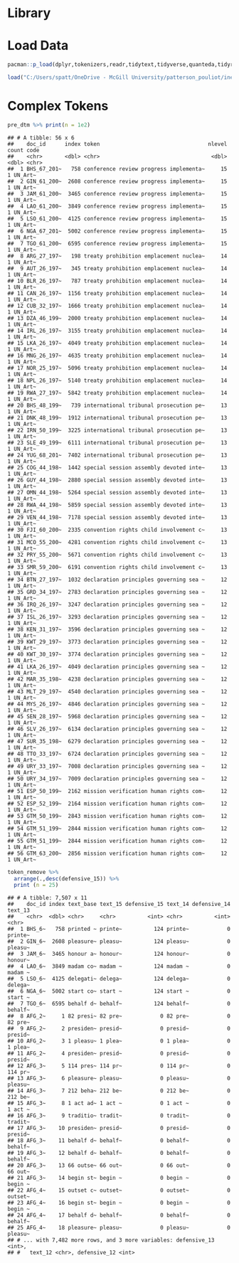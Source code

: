 Library
=======

Load Data
=========

``` r
pacman::p_load(dplyr,tokenizers,readr,tidytext,tidyverse,quanteda,tidyr,stringr)

load("C:/Users/spatt/OneDrive - McGill University/patterson_pouliot/inequality/inequality/complex_tokenization_2.RDATA")
```

Complex Tokens
==============

``` r
pre_dtm %>% print(n = 1e2)
```

    ## # A tibble: 56 x 6
    ##    doc_id      index token                                  nlevel count code   
    ##    <chr>       <dbl> <chr>                                   <dbl> <dbl> <chr>  
    ##  1 BHS_67_201~   758 conference review progress implementa~     15     1 UN_Art~
    ##  2 GIN_61_200~  2608 conference review progress implementa~     15     1 UN_Art~
    ##  3 JAM_61_200~  3465 conference review progress implementa~     15     1 UN_Art~
    ##  4 LAO_61_200~  3849 conference review progress implementa~     15     1 UN_Art~
    ##  5 LSO_61_200~  4125 conference review progress implementa~     15     1 UN_Art~
    ##  6 NGA_67_201~  5002 conference review progress implementa~     15     1 UN_Art~
    ##  7 TGO_61_200~  6595 conference review progress implementa~     15     1 UN_Art~
    ##  8 ARG_27_197~   198 treaty prohibition emplacement nuclea~     14     1 UN_Art~
    ##  9 AUT_26_197~   345 treaty prohibition emplacement nuclea~     14     1 UN_Art~
    ## 10 BLR_26_197~   787 treaty prohibition emplacement nuclea~     14     1 UN_Art~
    ## 11 CAN_26_197~  1156 treaty prohibition emplacement nuclea~     14     1 UN_Art~
    ## 12 CUB_32_197~  1666 treaty prohibition emplacement nuclea~     14     1 UN_Art~
    ## 13 DZA_46_199~  2000 treaty prohibition emplacement nuclea~     14     1 UN_Art~
    ## 14 IRL_26_197~  3155 treaty prohibition emplacement nuclea~     14     1 UN_Art~
    ## 15 LKA_26_197~  4049 treaty prohibition emplacement nuclea~     14     1 UN_Art~
    ## 16 MNG_26_197~  4635 treaty prohibition emplacement nuclea~     14     1 UN_Art~
    ## 17 NOR_25_197~  5096 treaty prohibition emplacement nuclea~     14     1 UN_Art~
    ## 18 NPL_26_197~  5140 treaty prohibition emplacement nuclea~     14     1 UN_Art~
    ## 19 RWA_27_197~  5842 treaty prohibition emplacement nuclea~     14     1 UN_Art~
    ## 20 BHS_48_199~   739 international tribunal prosecution pe~     13     1 UN_Art~
    ## 21 DNK_48_199~  1912 international tribunal prosecution pe~     13     1 UN_Art~
    ## 22 IRN_50_199~  3225 international tribunal prosecution pe~     13     1 UN_Art~
    ## 23 SLE_49_199~  6111 international tribunal prosecution pe~     13     1 UN_Art~
    ## 24 YUG_68_201~  7402 international tribunal prosecution pe~     13     1 UN_Art~
    ## 25 COG_44_198~  1442 special session assembly devoted inte~     13     1 UN_Art~
    ## 26 GUY_44_198~  2880 special session assembly devoted inte~     13     1 UN_Art~
    ## 27 OMN_44_198~  5264 special session assembly devoted inte~     13     1 UN_Art~
    ## 28 RWA_44_198~  5859 special session assembly devoted inte~     13     1 UN_Art~
    ## 29 VEN_44_198~  7178 special session assembly devoted inte~     13     1 UN_Art~
    ## 30 FJI_60_200~  2335 convention rights child involvement c~     13     1 UN_Art~
    ## 31 MCO_55_200~  4281 convention rights child involvement c~     13     1 UN_Art~
    ## 32 PRY_55_200~  5671 convention rights child involvement c~     13     1 UN_Art~
    ## 33 SMR_59_200~  6191 convention rights child involvement c~     13     1 UN_Art~
    ## 34 BTN_27_197~  1032 declaration principles governing sea ~     12     1 UN_Art~
    ## 35 GRD_34_197~  2783 declaration principles governing sea ~     12     1 UN_Art~
    ## 36 IRQ_26_197~  3247 declaration principles governing sea ~     12     1 UN_Art~
    ## 37 ISL_26_197~  3293 declaration principles governing sea ~     12     1 UN_Art~
    ## 38 KEN_31_197~  3596 declaration principles governing sea ~     12     1 UN_Art~
    ## 39 KWT_29_197~  3773 declaration principles governing sea ~     12     1 UN_Art~
    ## 40 KWT_30_197~  3774 declaration principles governing sea ~     12     1 UN_Art~
    ## 41 LKA_26_197~  4049 declaration principles governing sea ~     12     1 UN_Art~
    ## 42 MAR_35_198~  4238 declaration principles governing sea ~     12     1 UN_Art~
    ## 43 MLT_29_197~  4540 declaration principles governing sea ~     12     1 UN_Art~
    ## 44 MYS_26_197~  4846 declaration principles governing sea ~     12     1 UN_Art~
    ## 45 SEN_28_197~  5968 declaration principles governing sea ~     12     1 UN_Art~
    ## 46 SLV_26_197~  6134 declaration principles governing sea ~     12     1 UN_Art~
    ## 47 SUR_35_198~  6279 declaration principles governing sea ~     12     1 UN_Art~
    ## 48 TTO_33_197~  6724 declaration principles governing sea ~     12     1 UN_Art~
    ## 49 URY_33_197~  7008 declaration principles governing sea ~     12     1 UN_Art~
    ## 50 URY_34_197~  7009 declaration principles governing sea ~     12     1 UN_Art~
    ## 51 ESP_50_199~  2162 mission verification human rights com~     12     1 UN_Art~
    ## 52 ESP_52_199~  2164 mission verification human rights com~     12     1 UN_Art~
    ## 53 GTM_50_199~  2843 mission verification human rights com~     12     1 UN_Art~
    ## 54 GTM_51_199~  2844 mission verification human rights com~     12     1 UN_Art~
    ## 55 GTM_51_199~  2844 mission verification human rights com~     12     1 UN_Art~
    ## 56 GTM_63_200~  2856 mission verification human rights com~     12     1 UN_Art~

``` r
token_remove %>%
  arrange(.,desc(defensive_15)) %>%
  print (n = 25)
```

    ## # A tibble: 7,507 x 11
    ##    doc_id index text_base text_15 defensive_15 text_14 defensive_14 text_13
    ##    <chr>  <dbl> <chr>     <chr>          <int> <chr>          <int> <chr>  
    ##  1 BHS_6~   758 printed ~ printe~          124 printe~            0 printe~
    ##  2 GIN_6~  2608 pleasure~ pleasu~          124 pleasu~            0 pleasu~
    ##  3 JAM_6~  3465 honour a~ honour~          124 honour~            0 honour~
    ##  4 LAO_6~  3849 madam co~ madam ~          124 madam ~            0 madam ~
    ##  5 LSO_6~  4125 delegati~ delega~          124 delega~            0 delega~
    ##  6 NGA_6~  5002 start co~ start ~          124 start ~            0 start ~
    ##  7 TGO_6~  6595 behalf d~ behalf~          124 behalf~            0 behalf~
    ##  8 AFG_2~     1 82 presi~ 82 pre~            0 82 pre~            0 82 pre~
    ##  9 AFG_2~     2 presiden~ presid~            0 presid~            0 presid~
    ## 10 AFG_2~     3 1 pleasu~ 1 plea~            0 1 plea~            0 1 plea~
    ## 11 AFG_2~     4 presiden~ presid~            0 presid~            0 presid~
    ## 12 AFG_3~     5 114 pres~ 114 pr~            0 114 pr~            0 114 pr~
    ## 13 AFG_3~     6 pleasure~ pleasu~            0 pleasu~            0 pleasu~
    ## 14 AFG_3~     7 212 beha~ 212 be~            0 212 be~            0 212 be~
    ## 15 AFG_3~     8 1 act ad~ 1 act ~            0 1 act ~            0 1 act ~
    ## 16 AFG_3~     9 traditio~ tradit~            0 tradit~            0 tradit~
    ## 17 AFG_3~    10 presiden~ presid~            0 presid~            0 presid~
    ## 18 AFG_3~    11 behalf d~ behalf~            0 behalf~            0 behalf~
    ## 19 AFG_3~    12 behalf d~ behalf~            0 behalf~            0 behalf~
    ## 20 AFG_3~    13 66 outse~ 66 out~            0 66 out~            0 66 out~
    ## 21 AFG_3~    14 begin st~ begin ~            0 begin ~            0 begin ~
    ## 22 AFG_4~    15 outset c~ outset~            0 outset~            0 outset~
    ## 23 AFG_4~    16 begin st~ begin ~            0 begin ~            0 begin ~
    ## 24 AFG_4~    17 behalf d~ behalf~            0 behalf~            0 behalf~
    ## 25 AFG_4~    18 pleasure~ pleasu~            0 pleasu~            0 pleasu~
    ## # ... with 7,482 more rows, and 3 more variables: defensive_13 <int>,
    ## #   text_12 <chr>, defensive_12 <int>

